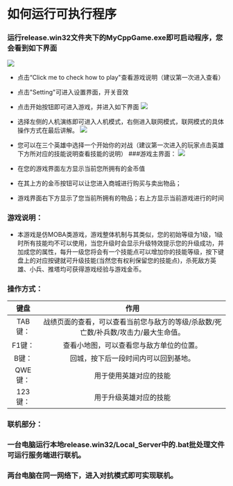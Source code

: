 # 如何运行可执行程序
### 运行release.win32文件夹下的MyCppGame.exe即可启动程序，您会看到如下界面
![](http://m.qpic.cn/psb?/V14E49Rz24gYqq/nCid.ig7NBEIagCfpYZ*PTjOfKT5LlQE73uTEJTuyn0!/b/dL8AAAAAAAAA&bo=0ANDAgAAAAADB7A!&rf=viewer_4)

- 点击“Click me to check how to play"查看游戏说明（建议第一次进入查看）
- 点击"Setting"可进入设置界面，开关音效
- 点击开始按钮即可进入游戏，并进入如下界面
![](http://m.qpic.cn/psb?/V14E49Rz24gYqq/IqfUMinEl4WmoZDOnUBVyQ.6dqru4h0cG428yL4Igw8!/b/dFABAAAAAAAA&bo=0ANDAgAAAAADB7A!&rf=viewer_4)
- 选择左侧的人机演练即可进入人机模式，右侧进入联网模式，联网模式的具体操作方式在最后讲解。
![](http://m.qpic.cn/psb?/V14E49Rz24gYqq/JB8R7lD8r0gfJKzp8F1r.KV7qxMCtcwCASY7EubSuIk!/b/dLYAAAAAAAAA&bo=0ANDAgAAAAADB7A!&rf=viewer_4)
- 您可以在三个英雄中选择一个开始你的对战（建议第一次进入的玩家点击英雄下方所对应的技能说明查看技能的说明）
###游戏主界面：
![](http://m.qpic.cn/psb?/V14E49Rz24gYqq/dc2ZITe51H.1Gi*jEu1GUvYt7kCiHBdv*nmh1ZUtkhg!/b/dFQBAAAAAAAA&bo=0ANDAgAAAAADB7A!&rf=viewer_4)

- 在您的游戏界面左方显示当前您所拥有的金币值
- 在其上方的金币按钮可以让您进入商城进行购买与卖出物品；
- 游戏界面右下方显示了您当前所拥有的物品；右上方显示当前游戏进行的时间
### 游戏说明：
- 本游戏是仿MOBA类游戏，游戏整体机制与其类似，您的初始等级为1级，1级时所有技能均不可以使用，当您升级时会显示升级特效提示您的升级成功，并加成您的属性，每升一级您将会有一个技能点可以增加你的技能等级，按下键盘上的对应按键就可升级技能(当然您有权利保留您的技能点)，杀死敌方英雄、小兵、推塔均可获得游戏经验与游戏金币。
### 操作方式：

| 键盘 | 作用 |
| :--: | :--: |
|  TAB键：   |  战绩页面的查看，可以查看当前您与敌方的等级/杀敌数/死亡数/补兵数/攻击力/最大生命值。 
|  F1键：    |  查看小地图，可以查看您与敌方单位的位置。    |
|   B键：   |  回城，按下后一段时间内可以回到基地。    |
|   QWE键：   |    用于使用英雄对应的技能  |
|123键：|用于升级英雄对应的技能|

### 联机部分：
### 一台电脑运行本地release.win32/Local_Server中的.bat批处理文件可运行服务端进行联机。
### 两台电脑在同一网络下，进入对抗模式即可实现联机。
